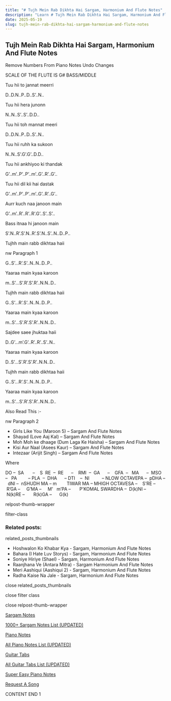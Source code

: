 ```yaml
---
title: "# Tujh Mein Rab Dikhta Hai Sargam, Harmonium And Flute Notes"
description: "Learn # Tujh Mein Rab Dikhta Hai Sargam, Harmonium And Flute Notes notes, sargam, harmonium notations and flute notes. Easy step-by-step tutorial for beginners."
date: 2025-05-19
slug: tujh-mein-rab-dikhta-hai-sargam-harmonium-and-flute-notes
---
```


## Tujh Mein Rab Dikhta Hai Sargam, Harmonium And Flute Notes

Remove Numbers From Piano Notes
Undo Changes

SCALE OF THE FLUTE IS G# BASS/MIDDLE

Tuu hii to jannat meerri

D..D.N..P..D..S’..N..

Tuu hii hera junonn

N..N..S’..S’..D.D..

Tuu hii toh mannat meeri

D..D.N..P..D..S’..N..

Tuu hii ruhh ka sukoon

N..N..S’.G’.G’..D.D..

Tuu hii ankhiyoo ki thandak

G’..m’..P’..P’..m’..G’..R’..G’..

Tuu hii dil kii hai dastak

G’..m’..P’..P’..m’..G’..R’..G’..

Aurr kuch naa janoon main

G’..m’..R’..R’..R’.G’..S’..S’..

Bass itnaa hi janoon main

S’.N..R’.S’.N..R’.S’.N..S’..N..D..P..

Tujhh main rabb dikhtaa haii

nw Paragraph 1

G..S’…R’.S’..N..N..D..P..

Yaaraa main kyaa karoon

m..S’…S’.R’.S’.R’..N.N..D..

Tujhh main rabb dikhtaa haii

G..S’…R’.S’..N..N..D..P..

Yaaraa main kyaa karoon

m..S’…S’.R’.S’.R’..N.N..D..

Sajdee saee jhuktaa haii

D..G’…m’.G’..R’..R’..S’..N..

Yaaraa main kyaa karoon

D..S’…S’.R’.S’.R’..N.N..D..

Tujhh main rabb dikhtaa haii

G..S’…R’.S’..N..N..D..P..

Yaaraa main kyaa karoon

m..S’…S’.R’.S’.R’..N.N..D..



Also Read This :-

nw Paragraph 2



* Girls Like You (Maroon 5) – Sargam And Flute Notes
* Shayad (Love Aaj Kal) – Sargam And Flute Notes
* Moh Moh ke dhaage (Dum Laga Ke Haisha) – Sargam And Flute Notes
* Kisi Aur Naal (Asees Kaur) – Sargam And Flute Notes
* Intezaar (Arijit Singh) – Sargam And Flute Notes

Where



DO –  SA       –    S  RE  –  RE      –    RMI  –  GA      –    GFA  –   MA      –  MSO  –   PA         – PLA  –  DHA      – DTI    –  NI          – NLOW OCTAVEPA –  pDHA –  dNI –  nSHUDH MA – m        TIWAR MA – MHIGH OCTAVESA –    S’RE –     R’GA –     G’MA –     M’   m’PA –       P’KOMAL SWARDHA –  D(k)NI –       N(k)RE –       R(k)GA –      G(k)



relpost-thumb-wrapper

filter-class

### Related posts:

related_posts_thumbnails

* Hoshwalon Ko Khabar Kya - Sargam, Harmonium And Flute Notes
* Bahara (I Hate Luv Storys) - Sargam, Harmonium And Flute Notes
* Soniye Hiriye (Shael) - Sargam, Harmonium And Flute Notes
* Raanjhana Ve (Antara Mitra) - Sargam Harmonium And Flute Notes
* Meri Aashiqui (Aashiqui 2) - Sargam, Harmonium And Flute Notes
* Radha Kaise Na Jale - Sargam, Harmonium And Flute Notes

close related_posts_thumbnails

close filter class

close relpost-thumb-wrapper

[Sargam Notes](https://www.notationsworld.com/sargam-notes.html)

[1000+ Sargam Notes List (UPDATED)](https://www.notationsworld.com/all-songs-list-sargam-notes.html)

[Piano Notes](https://www.notationsworld.com/piano-notes.html)

[All Piano Notes List (UPDATED)](https://www.notationsworld.com/all-songs-list-piano-notes.html)

[Guitar Tabs](https://www.notationsworld.com/guitar-tabs.html)

[All Guitar Tabs List (UPDATED)](https://www.notationsworld.com/all-songs-list-guitar-tabs.html)

[Super Easy Piano Notes](https://studywall.in/)

[Request A Song](https://www.notationsworld.com/request-a-song.html)

CONTENT END 1

